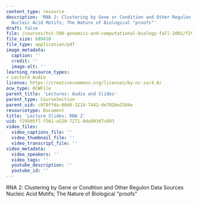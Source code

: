 ```yaml
---
content_type: resource
description: 'RNA 2: Clustering by Gene or Condition and Other Regulon Data Sources
  Nucleic Acid Motifs; The Nature of Biological "proofs"'
draft: false
file: /courses/hst-508-genomics-and-computational-biology-fall-2002/f29505f7f561a52072710da903d7c093_02foct22r2.pdf
file_size: 689410
file_type: application/pdf
image_metadata:
  caption: ''
  credit: ''
  image-alt: ''
learning_resource_types:
- Lecture Audio
license: https://creativecommons.org/licenses/by-nc-sa/4.0/
ocw_type: OCWFile
parent_title: 'Lectures: Audio and Slides'
parent_type: CourseSection
parent_uid: c970ffda-00d6-3214-7442-de7026e2584e
resourcetype: Document
title: 'Lecture Slides: RNA 2'
uid: f29505f7-f561-a520-7271-0da903d7c093
video_files:
  video_captions_file: ''
  video_thumbnail_file: ''
  video_transcript_file: ''
video_metadata:
  video_speakers: ''
  video_tags: ''
  youtube_description: ''
  youtube_id: ''
---
```

RNA 2: Clustering by Gene or Condition and Other Regulon Data Sources Nucleic Acid Motifs; The Nature of Biological "proofs"